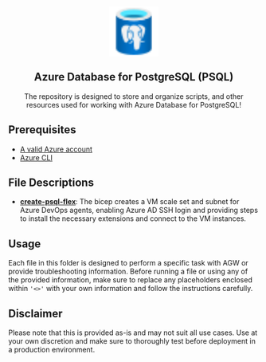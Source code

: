 <p align="center">
 <img width="100px" src="images/azure-database-postgresql-server.svg" align="center" alt="Azure Database for PostgreSQL" />
 <h2 align="center">Azure Database for PostgreSQL (PSQL)</h2>
 <p align="center">The repository is designed to store and organize scripts, and other resources used for working with Azure Database for PostgreSQL!</p>
</p>

## Prerequisites

- [A valid Azure account][azure-account]
- [Azure CLI][azure-cli]

## File Descriptions

- **[create-psql-flex]**: The bicep creates a VM scale set and subnet for Azure DevOps agents, enabling Azure AD SSH login and providing steps to install the necessary extensions and connect to the VM instances.

## Usage
Each file in this folder is designed to perform a specific task with AGW or provide troubleshooting information. Before running a file or using any of the provided information, make sure to replace any placeholders enclosed within ```'<>'``` with your own information and follow the instructions carefully.

## Disclaimer
Please note that this is provided as-is and may not suit all use cases. Use at your own discretion and make sure to thoroughly test before deployment in a production environment.

[azure-account]: https://azure.microsoft.com/en-us/free
[azure-cli]: https://docs.microsoft.com/en-us/cli/azure
[create-psql-flex]:create-psql-flex
